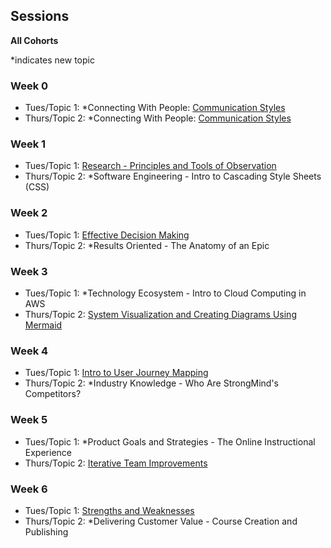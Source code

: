 ## Sessions
**All Cohorts**

*indicates new topic

### Week 0
* Tues/Topic 1: *Connecting With People: [Communication Styles](../topics/communication_styles.md)
* Thurs/Topic 2: *Connecting With People: [Communication Styles](../topics/communication_styles.md)

### Week 1
* Tues/Topic 1: [Research - Principles and Tools of Observation](.../topics/tools_for_observation.md)
* Thurs/Topic 2: *Software Engineering - Intro to Cascading Style Sheets (CSS)

### Week 2
* Tues/Topic 1: [Effective Decision Making](.../topics/effective_decision_making.md)
* Thurs/Topic 2: *Results Oriented - The Anatomy of an Epic

### Week 3
* Tues/Topic 1: *Technology Ecosystem - Intro to Cloud Computing in AWS
* Thurs/Topic 2: [System Visualization and Creating Diagrams Using Mermaid](.../topics/system_visualization.md)

### Week 4
* Tues/Topic 1: [Intro to User Journey Mapping](.../topics/intro-to-user-journey-mapping.md)
* Thurs/Topic 2: *Industry Knowledge - Who Are StrongMind's Competitors?

### Week 5
* Tues/Topic 1: *Product Goals and Strategies - The Online Instructional Experience
* Thurs/Topic 2: [Iterative Team Improvements](.../topics/iterative_team_improvement.md)

### Week 6
* Tues/Topic 1: [Strengths and Weaknesses](.../topics/strengths-and-weaknesses.md)
* Thurs/Topic 2: *Delivering Customer Value - Course Creation and Publishing
